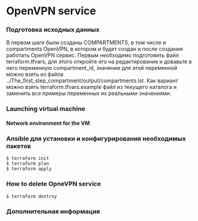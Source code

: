 # OpenVPN service

### Подготовка исходных данных
В первом шаге были созданы COMPARTMENTS, в том числе и compartments OpenVPN, в котором и будет создан и после создания работать OpenVPN сервис.
Первым необходимо подготовить файл terraform.tfvars, для этого откройте его на редактирование и довавьте в него переменную compartment_id, значение для этой переменной можно взять из файла ../The_first_step_compartment/output/compartments.lst. Как вариант можно взять terraform.tfvars.example файл из текущего каталога и заменить все примеры переменных их реальными значениями.

### Launching virtual machine

#### Network environment for the VM

#### 

### Ansible для установки и конфигурирования необходимых пакетов

```commandlines
$ terraform init
$ terraform plan
$ terraform apply
```
### How to delete OpneVPN service
```commandline
$ terraform destroy
```
### Дополнительная информация
